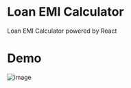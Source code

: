 # Loan EMI Calculator
Loan EMI Calculator powered by React

# Demo
![image](https://user-images.githubusercontent.com/109513137/205089730-ece0d0a7-9772-47d6-af0f-9126c8114aea.png)

